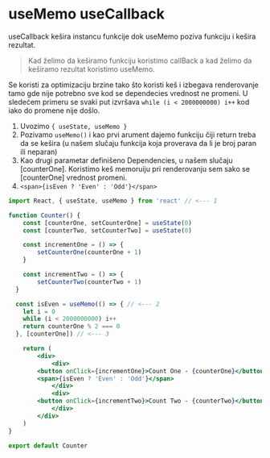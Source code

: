 # useMemo useCallback

useCallback kešira instancu funkcije dok useMemo poziva funkciju i kešira rezultat. 

> Kad želimo da keširamo funkciju koristimo callBack a kad želimo da keširamo rezultat koristimo useMemo.

Se koristi za optimizaciju brzine tako što koristi keš i izbegava renderovanje tamo gde nije potrebno sve kod se dependecies vrednost ne promeni. U sledećem primeru se svaki put izvršava `while (i < 2000000000) i++` kod iako do promene nije došlo.

1. Uvozimo `{ useState, useMemo }`
2. Pozivamo `useMemo()` i kao prvi arument dajemo funkciju čiji return treba da se kešira (u našem slučaju funkcija koja proverava da li je broj paran ili neparan)
3. Kao drugi parametar definišeno Dependencies, u našem slučaju [counterOne]. Koristimo keš memoruiju pri renderovanju sem sako se [counterOne] vrednost promeni.
4. `<span>{isEven ? 'Even' : 'Odd'}</span>`

```jsx
import React, { useState, useMemo } from 'react' // <--- 1

function Counter() {
	const [counterOne, setCounterOne] = useState(0)
	const [counterTwo, setCounterTwo] = useState(0)

	const incrementOne = () => {
		setCounterOne(counterOne + 1)
	}

	const incrementTwo = () => {
		setCounterTwo(counterTwo + 1)
  }

  const isEven = useMemo(() => { // <--- 2
    let i = 0
    while (i < 2000000000) i++
    return counterOne % 2 === 0
  }, [counterOne]) // <--- 3

	return (
		<div>
			<div>
        <button onClick={incrementOne}>Count One - {counterOne}</button>
        <span>{isEven ? 'Even' : 'Odd'}</span>
			</div>
			<div>
        <button onClick={incrementTwo}>Count Two - {counterTwo}</button>
			</div>
		</div>
	)
}

export default Counter
```
<!--stackedit_data:
eyJoaXN0b3J5IjpbLTIzMjI3NzI1MV19
-->